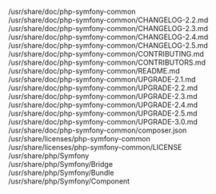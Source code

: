 /usr/share/doc/php-symfony-common  
/usr/share/doc/php-symfony-common/CHANGELOG-2.2.md  
/usr/share/doc/php-symfony-common/CHANGELOG-2.3.md  
/usr/share/doc/php-symfony-common/CHANGELOG-2.4.md  
/usr/share/doc/php-symfony-common/CHANGELOG-2.5.md  
/usr/share/doc/php-symfony-common/CONTRIBUTING.md  
/usr/share/doc/php-symfony-common/CONTRIBUTORS.md  
/usr/share/doc/php-symfony-common/README.md  
/usr/share/doc/php-symfony-common/UPGRADE-2.1.md  
/usr/share/doc/php-symfony-common/UPGRADE-2.2.md  
/usr/share/doc/php-symfony-common/UPGRADE-2.3.md  
/usr/share/doc/php-symfony-common/UPGRADE-2.4.md  
/usr/share/doc/php-symfony-common/UPGRADE-2.5.md  
/usr/share/doc/php-symfony-common/UPGRADE-3.0.md  
/usr/share/doc/php-symfony-common/composer.json  
/usr/share/licenses/php-symfony-common  
/usr/share/licenses/php-symfony-common/LICENSE  
/usr/share/php/Symfony  
/usr/share/php/Symfony/Bridge  
/usr/share/php/Symfony/Bundle  
/usr/share/php/Symfony/Component  
